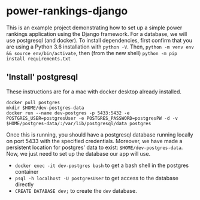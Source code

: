 # power-rankings-django

This is an example project demonstrating how to set up a simple
power rankings application using the Django framework. For a
database, we will use postgresql (and docker). To install dependencies,
first confirm that you are using a Python 3.6 installation with `python -V`. Then, 
`python -m venv env && source env/bin/activate`, then (from the new shell) 
`python -m pip install requirements.txt`


## 'Install' postgresql

These instructions are for a mac with docker desktop already installed.

```commandline
docker pull postgres
mkdir $HOME/dev-postgres-data
docker run --name dev-postgres -p 5433:5432 -e POSTGRES_USER=postgresUser -e POSTGRES_PASSWORD=postgresPW -d -v $HOME/postgres-data/:/var/lib/postgresql/data postgres
```

Once this is running, you should have a postgresql database running locally on port 5433 with the specified credentials.
Moreover, we have made a persistent location for postgres' data to exist: `$HOME/dev-postgres-data`. Now, we just need
to set up the database our app will use. 

* `docker exec -it dev-postgres bash` to get a bash shell in the postgres container
* `psql -h localhost -U postgresUser` to get access to the database directly
* `CREATE DATABASE dev;` to create the `dev` database.